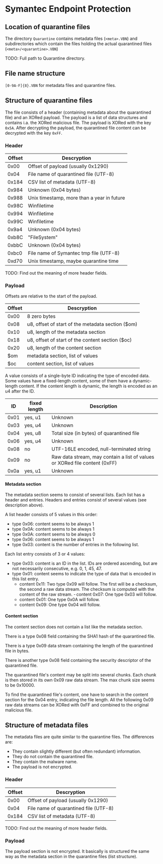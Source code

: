 # Symantec Endpoint Protection

## Location of quarantine files

The directory `Quarantine` contains metadata files (`<meta>.VBN`) and subdirectories which contain the files holding the actual quarantined files (`<meta>/<quarantine>.VBN`)

TODO: Full path to Quarantine directory.

## File name structure

`[0-9A-F]{8}.VBN` for metadata files and quarantine files.

## Structure of quarantine files

The file consists of a header (containing metadata about the quarantined file) and an XORed payload. The payload is a list of data structures and contains i.a. the XORed malicious file.
The payload is XORed with the key `0x5A`. After decrypting the payload, the quarantined file content can be decrypted with the key `0xFF`.

### Header

| Offset | Descryption                                        |
|--------|----------------------------------------------------|
| 0x00   | Offset of payload (usually 0x1290)                 |
| 0x04   | File name of quarantined file (UTF-8)              |
| 0x184  | CSV list of metadata (UTF-8)                       |
| 0x984  | Unknown (0x04 bytes)                               |
| 0x988  | Unix timestamp, more than a year in future         |
| 0x98C  | Winfiletime                                        |
| 0x994  | Winfiletime                                        |
| 0x99C  | Winfiletime                                        |
| 0x9a4  | Unknown (0x04 bytes)                               |
| 0xb8C  | "FileSystem"                                       |
| 0xbbC  | Unknown (0x04 bytes)                               |
| 0xbc0  | File name of Symantec tmp file (UTF-8)             |
| 0xd70  | Unix timestamp, maybe quarantine time              |

TODO: Find out the meaning of more header fields.

### Payload

Offsets are relative to the start of the payload.

| Offset  | Descryption                                       |
|---------|---------------------------------------------------|
| 0x00    | 8 zero bytes                                      |
| 0x08    | u8, offset of start of the metadata section ($om) |
| 0x10    | u8, length of the metadata section                |
| 0x18    | u8, offset of start of the content section  ($oc) |
| 0x20    | u8, length of the content section                 |
| $om     | metadata section, list of values                  |
| $oc     | content section, list of values                   |


A value consists of a single-byte ID indicating the type of encoded data. Some values have a fixed-length content, some of them have a dynamic-length content. If the content length is dynamic, the length is encoded as an u4 after the ID.

| ID      | fixed length | Description                                                                |
|---------|--------------|----------------------------------------------------------------------------|
| 0x01    | yes, u1      | Unknown                                                                    |
| 0x03    | yes, u4      | Unknown                                                                    |
| 0x04    | yes, u8      | Total size (in bytes) of quarantined file                                  |
| 0x06    | yes, u4      | Unknown                                                                    |
| 0x08    | no           | UTF-16LE encoded, null-terminated string                                   |
| 0x09    | no           | Raw data stream, may contain a list of values or XORed file content (0xFF) |
| 0x0a    | yes, u1      | Unknown                                                                    |


#### Metadata section

The metadata section seems to consist of several lists. Each list has a header and entries. Headers and entries consist of several values (see description above).

A list header consists of 5 values in this order:

- type 0x06: content seems to be always 1
- type 0x0A: content seems to be always 1
- type 0x0A: content seems to be always 0
- type 0x06: content seems to be always 1
- type 0x03: content is the number of entries in the following list.

Each list entry consists of 3 or 4 values:

- type 0x03: content is an ID in the list. IDs are ordered ascending, but are not necessarily consecutive, e.g. 0, 1, 45, 47.
- type 0x01: content seems to indicate the type of data that is encoded in this list entry.
  - content 0x11: Two type 0x09 will follow. The first will be a checksum, the second a raw data stream. The checksum is computed with the content of the raw stream.
  - content 0x07: One type 0x03 will follow.
  - content 0x01: One type 0x0A will follow.
  - content 0x09: One type 0x04 will follow.

#### Content section

The content section does not contain a list like the metadata section.

There is a type 0x08 field containing the SHA1 hash of the quarantined file.

There is a type 0x09 data stream containing the length of the quarantined file in bytes.

There is another type 0x08 field containing the security descriptor of the quarantined file.

The quarantined file's content may be split into several chunks. Each chunk is then stored in its own 0x09 raw data stream. The max chunk size seems to be 0x10000.

To find the quarantined file's content, one have to search in the content section for the 0x04 entry, indicating the file length. All the following 0x09 raw data streams can be XORed with 0xFF and combined to the original malicious file.


## Structure of metadata files

The metadata files are quite similar to the quarantine files. The differences are:

- They contain slightly different (but often redundant) information.
- They do not contain the quarantined file.
- They contain the malware name.
- The payload is not encrypted.

### Header

| Offset | Descryption                                        |
|--------|----------------------------------------------------|
| 0x00   | Offset of payload (usually 0x1290)                 |
| 0x04   | File name of quarantined file (UTF-8)              |
| 0x184  | CSV list of metadata (UTF-8)                       |

TODO: Find out the meaning of more header fields.


### Payload

The payload section is not encrypted. It basically is structured the same way as the metadata section in the quarantine files (list structure).